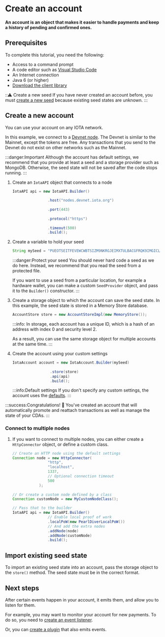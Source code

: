 # Create an account

**An account is an object that makes it easier to handle payments and keep a history of pending and confirmed ones.**

## Prerequisites

To complete this tutorial, you need the following:

* Access to a command prompt
* A code editor such as [Visual Studio Code](https://code.visualstudio.com/Download)
* An Internet connection
* Java 6 (or higher)
* [Download the client library](root://iota-java/0.1/README.md#download-the-library)

:::warning: Create a new seed
If you have never created an account before, you must [create a new seed](root://getting-started/0.1/tutorials/get-started.md) because existing seed states are unknown.
:::

## Create a new account

You can use your account on any IOTA network.

In this example, we connect to a [Devnet node](root://getting-started/0.1/references/iota-networks.md#devnet). The Devnet is similar to the Mainnet, except the tokens are free. Any transactions that you send to the Devnet do not exist on other networks such as the Mainnet.

:::danger:Important
Although the account has default settings, we recommend that you provide at least a seed and a storage provider such as MongoDB. Otherwise, the seed state will not be saved after the code stops running.
:::

1. Create an `IotaAPI` object that connects to a node
   
    ```java
    IotaAPI api = new IotaAPI.Builder()
                    
                    .host("nodes.devnet.iota.org")
                    
                    .port(443)
                    
                    .protocol("https")
                    
                    .timeout(500)
                    .build();
    ```

2. Create a variable to hold your seed

    ```java
    String mySeed = "PUEOTSEITFEVEWCWBTSIZM9NKRGJEIMXTULBACGFRQK9IMGICLBKW9TTEVSDQMGWKBXPVCBMMCXWMNPDX";
    ```

    :::danger:Protect your seed
    You should never hard code a seed as we do here. Instead, we recommend that you read the seed from a protected file.

    If you want to use a seed from a particular location, for example a hardware wallet, you can make a custom `SeedProvider` object, and pass it to the `Builder()` constructor.
    :::

3. Create a storage object to which the account can save the seed state. In this example, the seed state is stored in a Memory Store database.

    ```Java
    AccountStore store = new AccountStoreImpl(new MemoryStore());
    ```

    :::info:
    In storage, each account has a unique ID, which is a hash of an address with index 0 and security level 2.

    As a result, you can use the same storage object for multiple accounts at the same time.
    :::

4. Create the account using your custom settings
   
   ```java
   IotaAccount account = new IotaAccount.Builder(mySeed)
    
                    .store(store)
                    .api(api)
                    .build();
    ```

    :::info:Default settings
    If you don't specify any custom settings, the account uses the [defaults](https://github.com/iotaledger/iota-java/blob/dev/jota/src/main/java/org/iota/jota/config/types/IotaDefaultConfig.java).
    :::

:::success:Congratulations! :tada:
You've created an account that will automatically promote and reattach transactions as well as manage the state of your CDAs.
:::

### Connect to multiple nodes

1. If you want to connect to multiple nodes, you can either create a `HttpConnector` object, or define a custom class.

    ```java
    // Create an HTTP node using the default settings
    Connection node = new HttpConnector(
                    "http",
                    "localhost",
                    1337, 
                    // Optional connection timeout
                    500
                );
                    
    // Or create a custom node defined by a class
    Connection customNode = new MyCustomNodeClass();

    // Pass that to the builder
    IotaAPI api = new IotaAPI.Builder()
                    // Enable local proof of work
                    .localPoW(new PearlDiverLocalPoW())
                    // And add the extra nodes
                    .addNode(node)
                    .addNode(customNode)
                    .build();

    ```

## Import existing seed state

To import an existing seed state into an account, pass the storage object to the `store()` method. The seed state must be in the correct format.

## Next steps

After certain events happen in your account, it emits them, and allow you to listen for them.

For example, you may want to monitor your account for new payments. To do so, you need to [create an event listener](root://iota-js/0.1/how-to-guides/listen-to-events.md).

Or, you can [create a plugin](../how-to-guides/create-plugin.md) that also emits events.